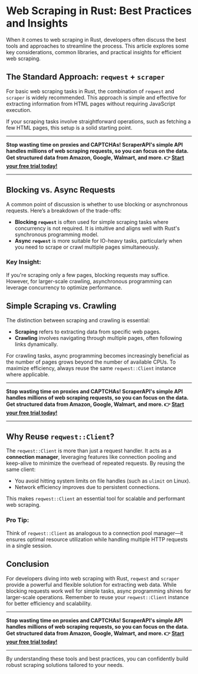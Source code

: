 # Web Scraping in Rust: Best Practices and Insights

When it comes to web scraping in Rust, developers often discuss the best tools and approaches to streamline the process. This article explores some key considerations, common libraries, and practical insights for efficient web scraping.

## The Standard Approach: `reqwest` + `scraper`

For basic web scraping tasks in Rust, the combination of `reqwest` and `scraper` is widely recommended. This approach is simple and effective for extracting information from HTML pages without requiring JavaScript execution.

If your scraping tasks involve straightforward operations, such as fetching a few HTML pages, this setup is a solid starting point.

---

**Stop wasting time on proxies and CAPTCHAs! ScraperAPI's simple API handles millions of web scraping requests, so you can focus on the data. Get structured data from Amazon, Google, Walmart, and more. 👉 [Start your free trial today!](https://bit.ly/Scraperapi)**

---

## Blocking vs. Async Requests

A common point of discussion is whether to use blocking or asynchronous requests. Here’s a breakdown of the trade-offs:

- **Blocking `reqwest`** is often used for simple scraping tasks where concurrency is not required. It is intuitive and aligns well with Rust's synchronous programming model.
- **Async `reqwest`** is more suitable for IO-heavy tasks, particularly when you need to scrape or crawl multiple pages simultaneously.

### Key Insight:
If you're scraping only a few pages, blocking requests may suffice. However, for larger-scale crawling, asynchronous programming can leverage concurrency to optimize performance.

## Simple Scraping vs. Crawling

The distinction between scraping and crawling is essential:

- **Scraping** refers to extracting data from specific web pages.
- **Crawling** involves navigating through multiple pages, often following links dynamically.

For crawling tasks, async programming becomes increasingly beneficial as the number of pages grows beyond the number of available CPUs. To maximize efficiency, always reuse the same `reqwest::Client` instance where applicable.

---

**Stop wasting time on proxies and CAPTCHAs! ScraperAPI's simple API handles millions of web scraping requests, so you can focus on the data. Get structured data from Amazon, Google, Walmart, and more. 👉 [Start your free trial today!](https://bit.ly/Scraperapi)**

---

## Why Reuse `reqwest::Client`?

The `reqwest::Client` is more than just a request handler. It acts as a **connection manager**, leveraging features like connection pooling and keep-alive to minimize the overhead of repeated requests. By reusing the same client:

- You avoid hitting system limits on file handles (such as `ulimit` on Linux).
- Network efficiency improves due to persistent connections.

This makes `reqwest::Client` an essential tool for scalable and performant web scraping.

### Pro Tip:
Think of `reqwest::Client` as analogous to a connection pool manager—it ensures optimal resource utilization while handling multiple HTTP requests in a single session.

## Conclusion

For developers diving into web scraping with Rust, `reqwest` and `scraper` provide a powerful and flexible solution for extracting web data. While blocking requests work well for simple tasks, async programming shines for larger-scale operations. Remember to reuse your `reqwest::Client` instance for better efficiency and scalability.

---

**Stop wasting time on proxies and CAPTCHAs! ScraperAPI's simple API handles millions of web scraping requests, so you can focus on the data. Get structured data from Amazon, Google, Walmart, and more. 👉 [Start your free trial today!](https://bit.ly/Scraperapi)**

---

By understanding these tools and best practices, you can confidently build robust scraping solutions tailored to your needs.

